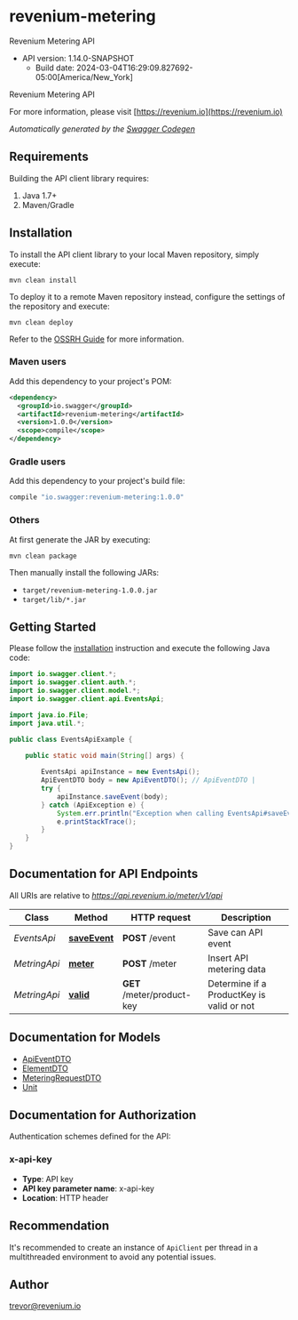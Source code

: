 # revenium-metering

Revenium Metering API
- API version: 1.14.0-SNAPSHOT
  - Build date: 2024-03-04T16:29:09.827692-05:00[America/New_York]

Revenium Metering API

  For more information, please visit [https://revenium.io](https://revenium.io)

*Automatically generated by the [Swagger Codegen](https://github.com/swagger-api/swagger-codegen)*


## Requirements

Building the API client library requires:
1. Java 1.7+
2. Maven/Gradle

## Installation

To install the API client library to your local Maven repository, simply execute:

```shell
mvn clean install
```

To deploy it to a remote Maven repository instead, configure the settings of the repository and execute:

```shell
mvn clean deploy
```

Refer to the [OSSRH Guide](http://central.sonatype.org/pages/ossrh-guide.html) for more information.

### Maven users

Add this dependency to your project's POM:

```xml
<dependency>
  <groupId>io.swagger</groupId>
  <artifactId>revenium-metering</artifactId>
  <version>1.0.0</version>
  <scope>compile</scope>
</dependency>
```

### Gradle users

Add this dependency to your project's build file:

```groovy
compile "io.swagger:revenium-metering:1.0.0"
```

### Others

At first generate the JAR by executing:

```shell
mvn clean package
```

Then manually install the following JARs:

* `target/revenium-metering-1.0.0.jar`
* `target/lib/*.jar`

## Getting Started

Please follow the [installation](#installation) instruction and execute the following Java code:

```java
import io.swagger.client.*;
import io.swagger.client.auth.*;
import io.swagger.client.model.*;
import io.swagger.client.api.EventsApi;

import java.io.File;
import java.util.*;

public class EventsApiExample {

    public static void main(String[] args) {
        
        EventsApi apiInstance = new EventsApi();
        ApiEventDTO body = new ApiEventDTO(); // ApiEventDTO | 
        try {
            apiInstance.saveEvent(body);
        } catch (ApiException e) {
            System.err.println("Exception when calling EventsApi#saveEvent");
            e.printStackTrace();
        }
    }
}
```

## Documentation for API Endpoints

All URIs are relative to *https://api.revenium.io/meter/v1/api*

Class | Method | HTTP request | Description
------------ | ------------- | ------------- | -------------
*EventsApi* | [**saveEvent**](docs/EventsApi.md#saveEvent) | **POST** /event | Save can API event
*MetringApi* | [**meter**](docs/MetringApi.md#meter) | **POST** /meter | Insert API metering data
*MetringApi* | [**valid**](docs/MetringApi.md#valid) | **GET** /meter/product-key | Determine if a ProductKey is valid or not

## Documentation for Models

 - [ApiEventDTO](docs/ApiEventDTO.md)
 - [ElementDTO](docs/ElementDTO.md)
 - [MeteringRequestDTO](docs/MeteringRequestDTO.md)
 - [Unit](docs/Unit.md)

## Documentation for Authorization

Authentication schemes defined for the API:
### x-api-key

- **Type**: API key
- **API key parameter name**: x-api-key
- **Location**: HTTP header


## Recommendation

It's recommended to create an instance of `ApiClient` per thread in a multithreaded environment to avoid any potential issues.

## Author

trevor@revenium.io
